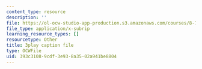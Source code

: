 ```yaml
---
content_type: resource
description: ''
file: https://ol-ocw-studio-app-production.s3.amazonaws.com/courses/8-701-introduction-to-nuclear-and-particle-physics-fall-2020/393c31089cdf3e938a3502a941be8804_dksNHMhiXVQ.srt
file_type: application/x-subrip
learning_resource_types: []
resourcetype: Other
title: 3play caption file
type: OCWFile
uid: 393c3108-9cdf-3e93-8a35-02a941be8804
---
```

